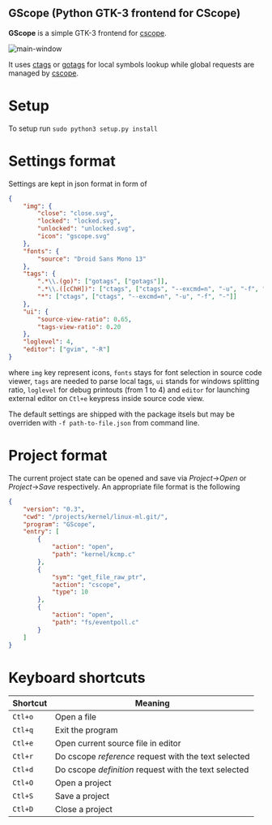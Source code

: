 ## GScope (Python GTK-3 frontend for CScope)

**GScope** is a simple GTK-3 frontend for [cscope](http://cscope.sourceforge.net/).

![main-window](https://raw.githubusercontent.com/cyrillos/gscope/master/docs/img/main-window.png)

It uses [ctags](http://ctags.sourceforge.net/) or [gotags](https://github.com/jstemmer/gotags)
for local symbols lookup while global requests are managed by [cscope](http://cscope.sourceforge.net/).

# Setup

To setup run `sudo python3 setup.py install`

# Settings format

Settings are kept in json format in form of
```json
{
	"img": {
		"close": "close.svg",
		"locked": "locked.svg",
		"unlocked": "unlocked.svg",
		"icon": "gscope.svg"
	},
	"fonts": {
		"source": "Droid Sans Mono 13"
	},
	"tags": {
		".*\\.(go)": ["gotags", ["gotags"]],
		".*\\.([cChH])": ["ctags", ["ctags", "--excmd=n", "-u", "-f", "-"]],
		"*": ["ctags", ["ctags", "--excmd=n", "-u", "-f", "-"]]
	},
	"ui": {
		"source-view-ratio": 0.65,
		"tags-view-ratio": 0.20
	},
	"loglevel": 4,
	"editor": ["gvim", "-R"]
}
```

where `img` key represent icons, `fonts` stays for font selection
in source code viewer, `tags` are needed to parse local tags,
`ui` stands for windows splitting ratio, `loglevel` for debug
printouts (from 1 to 4) and `editor` for launching external
editor on `Ctl+e` keypress inside source code view.

The default settings are shipped with the package itsels but
may be overriden with `-f path-to-file.json` from command
line.

# Project format

The current project state can be opened and save via *Project*->*Open*
or *Project*->*Save* respectively. An appropriate file format is the
following

```json
{
    "version": "0.3",
    "cwd": "/projects/kernel/linux-ml.git/",
    "program": "GScope",
    "entry": [
        {
            "action": "open",
            "path": "kernel/kcmp.c"
        },
        {
            "sym": "get_file_raw_ptr",
            "action": "cscope",
            "type": 10
        },
        {
            "action": "open",
            "path": "fs/eventpoll.c"
        }
    ]
}
```

# Keyboard shortcuts

Shortcut | Meaning
---------|--------
`Ctl+o`  | Open a file
`Ctl+q`  | Exit the program
`Ctl+e`  | Open current source file in editor
`Ctl+r`  | Do cscope _reference_ request with the text selected
`Ctl+d`  | Do cscope _definition_ request with the text selected
`Ctl+O`  | Open a project
`Ctl+S`  | Save a project
`Ctl+D`  | Close a project
